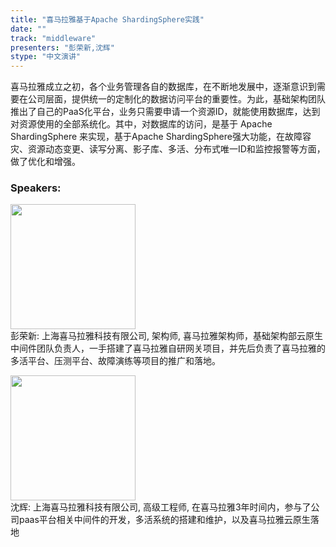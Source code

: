 ```yaml
---
title: "喜马拉雅基于Apache ShardingSphere实践"
date: "" 
track: "middleware"
presenters: "彭荣新,沈辉"
stype: "中文演讲"
---
```

喜马拉雅成立之初，各个业务管理各自的数据库，在不断地发展中，逐渐意识到需要在公司层面，提供统一的定制化的数据访问平台的重要性。为此，基础架构团队推出了自己的PaaS化平台，业务只需要申请一个资源ID，就能使用数据库，达到对资源使用的全部系统化。其中，对数据库的访问，是基于 Apache ShardingSphere 来实现，基于Apache ShardingSphere强大功能，在故障容灾、资源动态变更、读写分离、影子库、多活、分布式唯一ID和监控报警等方面，做了优化和增强。
 ### Speakers: 
 <img src="images/speaker/1094.png" width="200" /><br>彭荣新: 上海喜马拉雅科技有限公司, 架构师, 喜马拉雅架构师，基础架构部云原生中间件团队负责人，一手搭建了喜马拉雅自研网关项目，并先后负责了喜马拉雅的多活平台、压测平台、故障演练等项目的推广和落地。
 <img src="images/speaker/1094_2.png" width="200" /><br>沈辉: 上海喜马拉雅科技有限公司, 高级工程师, 在喜马拉雅3年时间内，参与了公司paas平台相关中间件的开发，多活系统的搭建和维护，以及喜马拉雅云原生落地
 